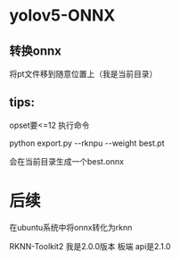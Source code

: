 # yolov5-ONNX
## 转换onnx
将pt文件移到随意位置上（我是当前目录）

## tips:
opset要<=12
执行命令

python export.py --rknpu --weight best.pt

会在当前目录生成一个best.onnx

# 后续
在ubuntu系统中将onnx转化为rknn

RKNN-Toolkit2  我是2.0.0版本
板端 api是2.1.0